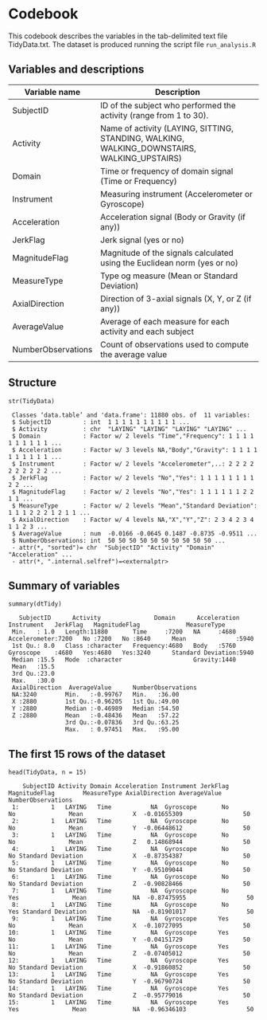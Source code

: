 Codebook
========
This codebook describes the variables in the tab-delimited text file TidyData.txt. 
The dataset is produced running the script file `run_analysis.R`

Variables and descriptions
------------------------------

Variable name      | Description
-------------------|------------
SubjectID          | ID of the subject who performed the activity (range from 1 to 30).
Activity           | Name of activity (LAYING, SITTING, STANDING, WALKING, WALKING_DOWNSTAIRS, WALKING_UPSTAIRS)
Domain             | Time or frequency of domain signal (Time or Frequency)
Instrument         | Measuring instrument (Accelerometer or Gyroscope)
Acceleration       | Acceleration signal (Body or Gravity (if any))
JerkFlag           | Jerk signal (yes or no)
MagnitudeFlag      | Magnitude of the signals calculated using the Euclidean norm (yes or no)
MeasureType        | Type og measure (Mean or Standard Deviation)
AxialDirection     | Direction of 3-axial signals (X, Y, or Z (if any))
AverageValue       | Average of each measure for each activity and each subject
NumberObservations | Count of observations used to compute the average value

Structure
-----------------

```{r}
str(TidyData)
```

```
 Classes ‘data.table’ and 'data.frame':	11880 obs. of  11 variables:
 $ SubjectID         : int  1 1 1 1 1 1 1 1 1 1 ...
 $ Activity          : chr  "LAYING" "LAYING" "LAYING" "LAYING" ...
 $ Domain            : Factor w/ 2 levels "Time","Frequency": 1 1 1 1 1 1 1 1 1 1 ...
 $ Acceleration      : Factor w/ 3 levels NA,"Body","Gravity": 1 1 1 1 1 1 1 1 1 1 ...
 $ Instrument        : Factor w/ 2 levels "Accelerometer",..: 2 2 2 2 2 2 2 2 2 2 ...
 $ JerkFlag          : Factor w/ 2 levels "No","Yes": 1 1 1 1 1 1 1 1 2 2 ...
 $ MagnitudeFlag     : Factor w/ 2 levels "No","Yes": 1 1 1 1 1 1 2 2 1 1 ...
 $ MeasureType       : Factor w/ 2 levels "Mean","Standard Deviation": 1 1 1 2 2 2 1 2 1 1 ...
 $ AxialDirection    : Factor w/ 4 levels NA,"X","Y","Z": 2 3 4 2 3 4 1 1 2 3 ...
 $ AverageValue      : num  -0.0166 -0.0645 0.1487 -0.8735 -0.9511 ...
 $ NumberObservations: int  50 50 50 50 50 50 50 50 50 50 ...
 - attr(*, "sorted")= chr  "SubjectID" "Activity" "Domain" "Acceleration" ...
 - attr(*, ".internal.selfref")=<externalptr> 
```
 
Summary of variables
--------------------

```{r}
summary(dtTidy)
```

```
   SubjectID      Activity               Domain      Acceleration          Instrument   JerkFlag   MagnitudeFlag             MeasureType  
 Min.   : 1.0   Length:11880       Time     :7200   NA     :4680   Accelerometer:7200   No :7200   No :8640      Mean              :5940  
 1st Qu.: 8.0   Class :character   Frequency:4680   Body   :5760   Gyroscope    :4680   Yes:4680   Yes:3240      Standard Deviation:5940  
 Median :15.5   Mode  :character                    Gravity:1440                                                                          
 Mean   :15.5                                                                                                                             
 3rd Qu.:23.0                                                                                                                             
 Max.   :30.0                                                                                                                             
 AxialDirection  AverageValue      NumberObservations
 NA:3240        Min.   :-0.99767   Min.   :36.00     
 X :2880        1st Qu.:-0.96205   1st Qu.:49.00     
 Y :2880        Median :-0.46989   Median :54.50     
 Z :2880        Mean   :-0.48436   Mean   :57.22     
                3rd Qu.:-0.07836   3rd Qu.:63.25     
                Max.   : 0.97451   Max.   :95.00     
```

The first 15 rows of the dataset
------------------------------

```{r}
head(TidyData, n = 15)
```

```
    SubjectID Activity Domain Acceleration Instrument JerkFlag MagnitudeFlag        MeasureType AxialDirection AverageValue NumberObservations
 1:         1   LAYING   Time           NA  Gyroscope       No            No               Mean              X  -0.01655309                 50
 2:         1   LAYING   Time           NA  Gyroscope       No            No               Mean              Y  -0.06448612                 50
 3:         1   LAYING   Time           NA  Gyroscope       No            No               Mean              Z   0.14868944                 50
 4:         1   LAYING   Time           NA  Gyroscope       No            No Standard Deviation              X  -0.87354387                 50
 5:         1   LAYING   Time           NA  Gyroscope       No            No Standard Deviation              Y  -0.95109044                 50
 6:         1   LAYING   Time           NA  Gyroscope       No            No Standard Deviation              Z  -0.90828466                 50
 7:         1   LAYING   Time           NA  Gyroscope       No           Yes               Mean             NA  -0.87475955                 50
 8:         1   LAYING   Time           NA  Gyroscope       No           Yes Standard Deviation             NA  -0.81901017                 50
 9:         1   LAYING   Time           NA  Gyroscope      Yes            No               Mean              X  -0.10727095                 50
10:         1   LAYING   Time           NA  Gyroscope      Yes            No               Mean              Y  -0.04151729                 50
11:         1   LAYING   Time           NA  Gyroscope      Yes            No               Mean              Z  -0.07405012                 50
12:         1   LAYING   Time           NA  Gyroscope      Yes            No Standard Deviation              X  -0.91860852                 50
13:         1   LAYING   Time           NA  Gyroscope      Yes            No Standard Deviation              Y  -0.96790724                 50
14:         1   LAYING   Time           NA  Gyroscope      Yes            No Standard Deviation              Z  -0.95779016                 50
15:         1   LAYING   Time           NA  Gyroscope      Yes           Yes               Mean             NA  -0.96346103                 50
```